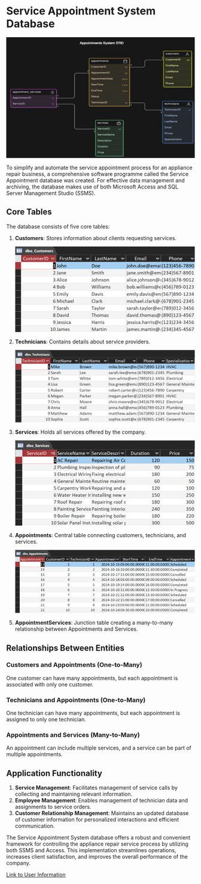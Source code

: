 # Service Appointment System Database

![ERD](./images/erd.png)

To simplify and automate the service appointment process for an appliance repair business, a comprehensive software programme called the Service Appointment database was created. For effective data management and archiving, the database makes use of both Microsoft Access and SQL Server Management Studio (SSMS).

## Core Tables

The database consists of five core tables:

1. **Customers**: Stores information about clients requesting services.
   <div style="text-align: center;">
      <img src="./images/customers.png" alt="Customers" />
   </div>

2. **Technicians**: Contains details about service providers.
   <div style="text-align: center;">
      <img src="./images/technicians.png" alt="Technicians" />
   </div>

3. **Services**: Holds all services offered by the company.
   <div style="text-align: center;">
      <img src="./images/services.png" alt="Services" />
   </div>

4. **Appointments**: Central table connecting customers, technicians, and services.
   <div style="text-align: center;">
      <img src="./images/appointments.png" alt="Appointments" />
   </div>

5. **AppointmentServices**: Junction table creating a many-to-many relationship between Appointments and Services.
   
## Relationships Between Entities

### Customers and Appointments (One-to-Many)
One customer can have many appointments, but each appointment is associated with only one customer.

### Technicians and Appointments (One-to-Many)
One technician can have many appointments, but each appointment is assigned to only one technician.

### Appointments and Services (Many-to-Many)
An appointment can include multiple services, and a service can be part of multiple appointments.

## Application Functionality

1. **Service Management**: Facilitates management of service calls by collecting and maintaining relevant information.
2. **Employee Management**: Enables management of technician data and assignments to service orders.
3. **Customer Relationship Management**: Maintains an updated database of customer information for personalized interactions and efficient communication.

The Service Appointment System database offers a robust and convenient framework for controlling the appliance repair service process by utilizing both SSMS and Access. This implementation streamlines operations, increases client satisfaction, and improves the overall performance of the company.

[Link to User Information](UserInformation.md)